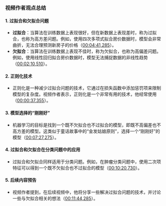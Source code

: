 ### 视频作者观点总结

#### 1. 过拟合和欠拟合问题
- **过拟合**：当算法在训练数据上表现很好，但在新数据上表现差时，称为过拟合，也称为高方差问题。例如，使用四次多项式拟合房价数据时，模型会非常曲折，无法合理预测新房子的价格（[00:04:41,285](#)）。  
- **欠拟合**：当算法在训练数据上表现不佳时，称为欠拟合，也称为高偏差问题。例如，使用线性回归拟合房价数据时，模型无法捕捉数据的非线性趋势（[00:02:10,510](#)）。

#### 2. 正则化技术
- 正则化是一种减少过拟合问题的技术，它通过在损失函数中添加惩罚项来限制模型的复杂度。视频作者表示，正则化是一个非常有用的技术，他经常使用（[00:00:37,355](#)）。

#### 3. 模型选择的“刚刚好”
- 机器学习的目标是找到一个既不欠拟合也不过拟合的模型，即既不高偏差也不高方差的模型。这类似于童话故事中的“金发姑娘原则”，选择一个“刚刚好”的模型（[00:07:27,275](#)）。

#### 4. 过拟合和欠拟合在分类问题中的应用
- 过拟合和欠拟合同样适用于分类问题。例如，在肿瘤分类问题中，使用二次项特征可以得到一个既不欠拟合也不过拟合的模型（[00:10:20,730](#)）。

#### 5. 后续内容预告
- 视频作者提到，在后续视频中，他将分享一些解决过拟合问题的技术，并讨论一些与欠拟合相关的想法（[00:11:44,285](#)）。